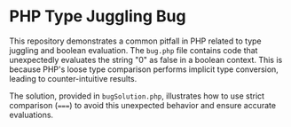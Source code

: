 # PHP Type Juggling Bug

This repository demonstrates a common pitfall in PHP related to type juggling and boolean evaluation.  The `bug.php` file contains code that unexpectedly evaluates the string "0" as false in a boolean context. This is because PHP's loose type comparison performs implicit type conversion, leading to counter-intuitive results.

The solution, provided in `bugSolution.php`, illustrates how to use strict comparison (`===`) to avoid this unexpected behavior and ensure accurate evaluations.